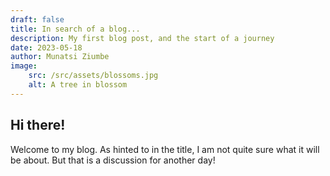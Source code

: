 ```yaml
---
draft: false
title: In search of a blog...
description: My first blog post, and the start of a journey
date: 2023-05-18
author: Munatsi Ziumbe
image: 
    src: /src/assets/blossoms.jpg
    alt: A tree in blossom
---
```

## Hi there!
Welcome to my blog. As hinted to in the title, I am not quite sure what it will be about. But that is a discussion for another day!


